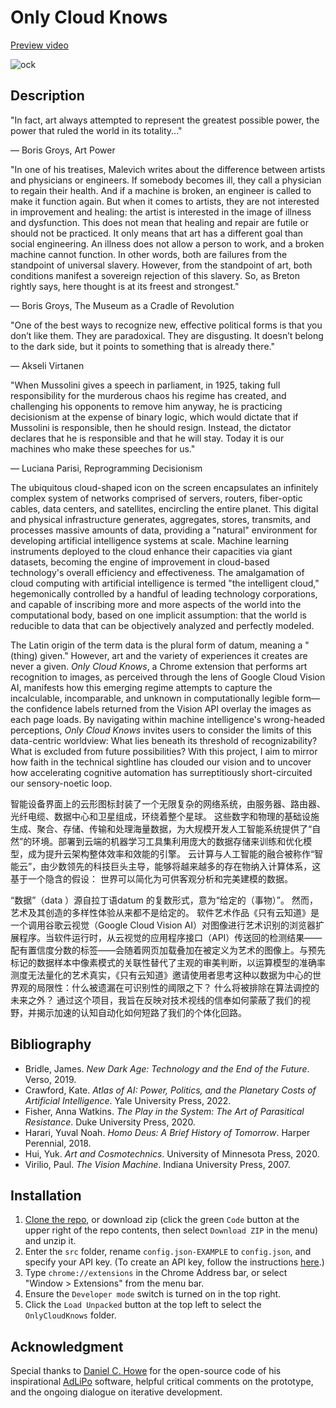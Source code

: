 # Only Cloud Knows

[Preview video](https://vimeo.com/822459319?share=copy)

![ock](https://github.com/JiaqiLU0912/OnlyCloudKnows/assets/96087431/46eafadb-c4df-4345-9339-331eeb084c25)

## Description

"In fact, art always attempted to represent the greatest possible power, the power that ruled the world in its totality..."

― Boris Groys, Art Power

"In one of his treatises, Malevich writes about the difference between artists and physicians or engineers. If somebody becomes ill, they call a physician to regain their health. And if a machine is broken, an engineer is called to make it function again. But when it comes to artists, they are not interested in improvement and healing: the artist is interested in the image of illness and dysfunction. This does not mean that healing and repair are futile or should not be practiced. It only means that art has a different goal than social engineering. An illness does not allow a person to work, and a broken machine cannot function. In other words, both are failures from the standpoint of universal slavery. However, from the standpoint of art, both conditions manifest a sovereign rejection of this slavery. So, as Breton rightly says, here thought is at its freest and strongest."

― Boris Groys, The Museum as a Cradle of Revolution

"One of the best ways to recognize new, effective political forms is that you don’t like them. They are paradoxical. They are disgusting. It doesn’t belong to the dark side, but it points to something that is already there."

— Akseli Virtanen

"When Mussolini gives a speech in parliament, in 1925, taking full responsibility for the murderous chaos his regime has created, and challenging his opponents to remove him anyway, he is practicing decisionism at the expense of binary logic, which would dictate that if Mussolini is responsible, then he should resign. Instead, the dictator declares that he is responsible and that he will stay. Today it is our machines who make these speeches for us."

― Luciana Parisi, Reprogramming Decisionism

The ubiquitous cloud-shaped icon on the screen encapsulates an infinitely complex system of networks comprised of servers, routers, fiber-optic cables, data centers, and satellites, encircling the entire planet. This digital and physical infrastructure generates, aggregates, stores, transmits, and processes massive amounts of data, providing a "natural" environment for developing artificial intelligence systems at scale. Machine learning instruments deployed to the cloud enhance their capacities via giant datasets, becoming the engine of improvement in cloud-based technology's overall efficiency and effectiveness. The amalgamation of cloud computing with artificial intelligence is termed "the intelligent cloud," hegemonically controlled by a handful of leading technology corporations, and capable of inscribing more and more aspects of the world into the computational body, based on one implicit assumption: that the world is reducible to data that can be objectively analyzed and perfectly modeled.

The Latin origin of the term data is the plural form of datum, meaning a "(thing) given." However, art and the variety of experiences it creates are never a given. _Only Cloud Knows_, a Chrome extension that performs art recognition to images, as perceived through the lens of Google Cloud Vision AI, manifests how this emerging regime attempts to capture the incalculable, incomparable, and unknown in computationally legible form—the confidence labels returned from the Vision API overlay the images as each page loads. By navigating within machine intelligence's wrong-headed perceptions, _Only Cloud Knows_ invites users to consider the limits of this data-centric worldview: What lies beneath its threshold of recognizability? What is excluded from future possibilities? With this project, I aim to mirror how faith in the technical sightline has clouded our vision and to uncover how accelerating cognitive automation has surreptitiously short-circuited our sensory-noetic loop.

智能设备界面上的云形图标封装了一个无限复杂的网络系统，由服务器、路由器、光纤电缆、数据中心和卫星组成，环绕着整个星球。 这些数字和物理的基础设施生成、聚合、存储、传输和处理海量数据，为大规模开发人工智能系统提供了“自然”的环境。部署到云端的机器学习工具集利用庞大的数据存储来训练和优化模型，成为提升云架构整体效率和效能的引擎。 云计算与人工智能的融合被称作“智能云”，由少数领先的科技巨头主导，能够将越来越多的存在物纳入计算体系，这基于一个隐含的假设： 世界可以简化为可供客观分析和完美建模的数据。

“数据”（data ）源自拉丁语datum 的复数形式，意为“给定的（事物）”。 然而，艺术及其创造的多样性体验从来都不是给定的。 软件艺术作品《只有云知道》是一个调用谷歌云视觉（Google Cloud Vision AI）对图像进行艺术识别的浏览器扩展程序。当软件运行时，从云视觉的应用程序接口（API）传送回的检测结果——配有置信度分数的标签——会随着网页加载叠加在被定义为艺术的图像上。与预先标记的数据样本中像素模式的关联性替代了主观的审美判断，以运算模型的准确率测度无法量化的艺术真实，《只有云知道》邀请使用者思考这种以数据为中心的世界观的局限性：什么被遗漏在可识别性的阈限之下？ 什么将被排除在算法调控的未来之外？ 通过这个项目，我旨在反映对技术视线的信奉如何蒙蔽了我们的视野，并揭示加速的认知自动化如何短路了我们的个体化回路。

## Bibliography
* Bridle, James. _New Dark Age: Technology and the End of the Future_. Verso, 2019. 
* Crawford, Kate. _Atlas of AI: Power, Politics, and the Planetary Costs of Artificial Intelligence_. Yale University Press, 2022. 
* Fisher, Anna Watkins. _The Play in the System: The Art of Parasitical Resistance_. Duke University Press, 2020. 
* Harari, Yuval Noah. _Homo Deus: A Brief History of Tomorrow_. Harper Perennial, 2018. 
* Hui, Yuk. _Art and Cosmotechnics_. University of Minnesota Press, 2020. 
* Virilio, Paul. _The Vision Machine_. Indiana University Press, 2007.

## Installation
1. [Clone the repo](https://docs.github.com/en/repositories/creating-and-managing-repositories/cloning-a-repository), or download zip (click the green `Code` button at the upper right of the repo contents, then select `Download ZIP` in the menu) and unzip it.
2. Enter the `src` folder, rename `config.json-EXAMPLE` to `config.json`, and specify your API key. (To create an API key, follow the instructions [here](https://cloud.google.com/vision/docs/setup).)
3. Type `chrome://extensions` in the Chrome Address bar, or select "Window > Extensions" from the menu bar.
4. Ensure the `Developer mode` switch is turned on in the top right.
5. Click the `Load Unpacked` button at the top left to select the `OnlyCloudKnows` folder.

## Acknowledgment
Special thanks to [Daniel C. Howe](https://rednoise.org/daniel/index.html) for the open-source code of his inspirational [AdLiPo](https://rednoise.org/daniel/pages/adlipo/) software, helpful critical comments on the prototype, and the ongoing dialogue on iterative development.
